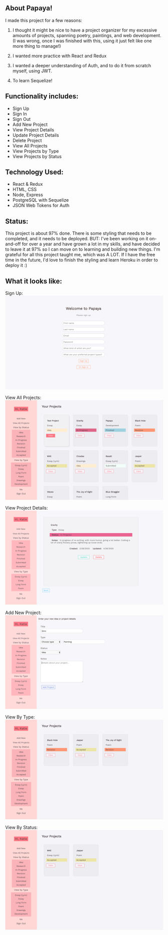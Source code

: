 ## About Papaya!

I made this project for a few reasons:

1. I thought it might be nice to have a project organizer for my excessive amounts of projects, spanning poetry, paintings, and web development. (I was wrong, once I was finished with this, using it just felt like one more thing to manage!)

2. I wanted more practice with React and Redux

3. I wanted a deeper understanding of Auth, and to do it from scratch myself, using JWT.

4. To learn Sequelize!

## Functionality includes:

- Sign Up
- Sign In
- Sign Out
- Add New Project
- View Project Details
- Update Project Details
- Delete Project
- View All Projects
- View Projects by Type
- View Projects by Status

## Technology Used:

- React & Redux
- HTML, CSS
- Node, Express
- PostgreSQL with Sequelize
- JSON Web Tokens for Auth

## Status:

This project is about 97% done. There is some styling that needs to be completed, and it needs to be deployed. BUT: I've been working on it on-and-off for over a year and have grown a lot in my skills, and have decided to leave it at 97% so I can move on to learning and building new things. I'm grateful for all this project taught me, which was A LOT. If I have the free time in the future, I'd love to finish the styling and learn Heroku in order to deploy it :)

## What it looks like:

Sign Up:
![paypaya image](screenshots/signup.png)

View All Projects:
![paypaya image](screenshots/view-all2.png)

View Project Details:
![paypaya image](screenshots/details.png)

Add New Project:
![paypaya image](screenshots/add-new.png)

View By Type:
![paypaya image](screenshots/by-type2.png)

View By Status:
![paypaya image](screenshots/by-status2.png)
